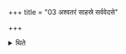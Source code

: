 +++
title = "03 अश्वतरं साहस्रे सर्ववेदसे"

+++

<details><summary>थिते</summary>

अश्वतरं साहस्रे सर्ववेदसे च ददाति ३
</details>
